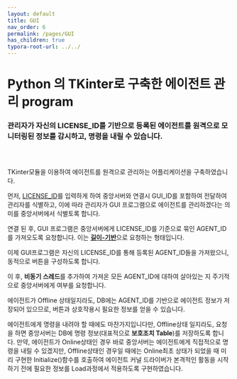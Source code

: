 ```yaml
---
layout: default
title: GUI
nav_order: 6
permalink: /pages/GUI
has_children: true
typora-root-url: ../../
---
```




# **Python 의 TKinter로 구축한 에이전트 관리 program**

### 관리자가 자신의 LICENSE_ID를 기반으로 등록된 에이전트를 원격으로 모니터링된 정보를 감시하고, 명령을 내릴 수 있습니다. 

### <br>

TKinter모듈을 이용하여 에이전트를 원격으로 관리하는 어플리케이션을 구축하였습니다.<br>

먼저, [LICENSE_ID](https://lastime1650.github.io/pages/structure#%EC%97%90%EC%9D%B4%EC%A0%84%ED%8A%B8-agent)를 입력하게 하여 중앙서버와 연결시 GUI_ID를 포함하여 전달하여 관리자를 식별하고, 이에 따라 관리자가 GUI 프로그램으로 에이전트를 관리하겠다는 의미를 중앙서버에서 식별토록 합니다. <br>

연결 된 후, GUI 프로그램은 중앙서버에게 LICENSE_ID를 기준으로 묶인 AGENT_ID를 가져오도록 요청합니다. 이는 [**길이-기반**](https://lastime1650.github.io/pages/structure#%EA%B8%B8%EC%9D%B4%EA%B8%B0%EB%B0%98-%EB%8D%B0%EC%9D%B4%ED%84%B0-%ED%8F%AC%EB%A7%B7---length-based--_-rawdata)으로 요청하는 형태입니다.<br>

이제 GUI프로그램은 자신의 LICENSE_ID를 통해 등록된 AGENT_ID들을 가져왔으니, 동적으로 버튼을 구성하도록 합니다. <br>

이 후,  **비동기 스레드**를 추가하여 가져온 모든 AGENT_ID에 대하여 살아있는 지 주기적으로 중앙서버에게 여부를 요청합니다. <br>

에이전트가 Offline 상태일지라도, DB에는 AGENT_ID를 기반으로 에이전트 정보가 저장되어 있으므로, 버튼과 상호작용시 필요한 정보를 얻을 수 있습니다. <br>

에이전트에게 명령을 내려야 할 때에도 마찬가지입니다만, Offline상태 일지라도, 요청을 하면 중앙서버는 DB에 명령 정보(대표적으로 **보호조치 Table**)를 저장하도록 합니다. 만약, 에이전트가 Online상태인 경우 바로 중앙서버는 에이전트에게 직접적으로 명령을 내릴 수 있겠지만, Offline상태인 경우일 때에는 Online최초 상태가 되었을 때 미리 구현한 Initialize()함수를 호출하여 에이전트 커널 드라이버가 본격적인 활동을 시작하기 전에 필요한 정보를 Load과정에서 적용하도록 구현하였습니다. 

